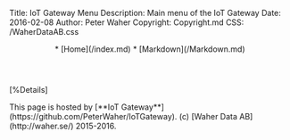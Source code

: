 ﻿Title: IoT Gateway Menu
Description: Main menu of the IoT Gateway
Date: 2016-02-08
Author: Peter Waher
Copyright: Copyright.md
CSS: /WaherDataAB.css

<article>
<header>
<nav>
* [Home](/index.md)
* [Markdown](/Markdown.md)
</nav>
</header>

[%Details]

<footer>
This page is hosted by [**IoT Gateway**](https://github.com/PeterWaher/IoTGateway). (c) [Waher Data AB](http://waher.se/) 2015-2016.
</footer>
</article>
